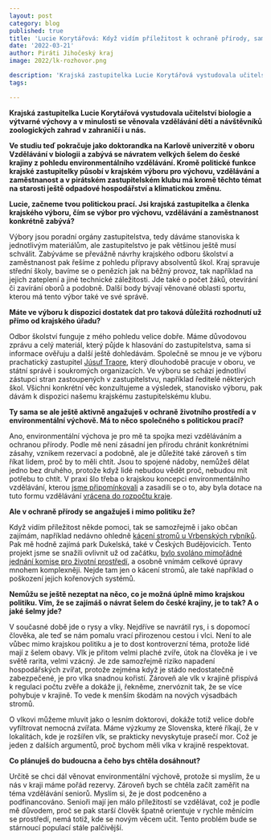 ```yaml
---
layout: post
category: blog
published: true
title: 'Lucie Korytářová: Když vidím příležitost k ochraně přírody, samozřejmě se i jako občan zajímám'
date: '2022-03-21'
author: Piráti Jihočeský kraj
image: 2022/lk-rozhovor.png

description: 'Krajská zastupitelka Lucie Korytářová vystudovala učitelství biologie a výtvarné výchovy a v minulosti se věnovala vzdělávání dětí a návštěvníků zoologických zahrad v zahraničí i u nás. Ve studiu teď pokračuje jako doktorandka na Karlově univerzitě v oboru Vzdělávání v biologii a zabývá se návratem velkých šelem do české krajiny z pohledu environmentálního vzdělávání. Kromě politické funkce krajské zastupitelky působí v krajském výboru pro výchovu, vzdělávání a zaměstnanost a v pirátském zastupitelském klubu má kromě těchto témat na starosti ještě odpadové hospodářství a klimatickou změnu.'
tags:

---
```

**Krajská zastupitelka Lucie Korytářová vystudovala učitelství biologie a výtvarné výchovy a v minulosti se věnovala vzdělávání dětí a návštěvníků zoologických zahrad v zahraničí i u nás.**

**Ve studiu teď pokračuje jako doktorandka na Karlově univerzitě v oboru Vzdělávání v biologii a zabývá se návratem velkých šelem do české krajiny z pohledu environmentálního vzdělávání. Kromě politické funkce krajské zastupitelky působí v krajském výboru pro výchovu, vzdělávání a zaměstnanost a v pirátském zastupitelském klubu má kromě těchto témat na starosti ještě odpadové hospodářství a klimatickou změnu.**

**Lucie, začneme tvou politickou prací. Jsi krajská zastupitelka a členka krajského výboru, čím se výbor pro výchovu, vzdělávání a zaměstnanost konkrétně zabývá?**

Výbory jsou poradní orgány zastupitelstva, tedy dáváme stanoviska k jednotlivým materiálům, ale zastupitelstvo je pak většinou ještě musí schválit. Zabýváme se převážně návrhy krajského odboru školství a zaměstnanost pak řešíme z pohledu přípravy absolventů škol. Kraj spravuje střední školy, bavíme se o penězích jak na běžný provoz, tak například na jejich zateplení a jiné technické záležitosti. Jde také o počet žáků, otevírání či zavírání oborů a podobně. Další body bývají věnované oblasti sportu, kterou má tento výbor také ve své správě. 

**Máte ve výboru k dispozici dostatek dat pro taková důležitá rozhodnutí už přímo od krajského úřadu?**

Odbor školství funguje z mého pohledu velice dobře. Máme důvodovou zprávu a celý materiál, který půjde k hlasování do zastupitelstva, sama si informace ověřuju a další ještě dohledávám. Společně se mnou je ve výboru prachatický zastupitel [Júsuf Traore](https://lide.pirati.cz/profil/2088/), který dlouhodobě pracuje v oboru, ve státní správě i soukromých organizacích. Ve výboru se schází jednotliví zástupci stran zastoupených v zastupitelstvu, například ředitelé některých škol. Všichni konkrétní věc konzultujeme a výsledek, stanovisko výboru, pak dávám k dispozici našemu krajskému zastupitelskému klubu. 

**Ty sama se ale ještě aktivně angažuješ v ochraně životního prostředí a v environmentální výchově. Má to něco společného s politickou prací?**

Ano, environmentální výchova je pro mě ta spojka mezi vzděláváním a ochranou přírody. Podle mě není zásadní jen přírodu chránit konkrétními zásahy, vznikem rezervací a podobně, ale je důležité také zároveň s tím říkat lidem, proč by to měli chtít. Jsou to spojené nádoby, nemůžeš dělat jedno bez druhého, protože když lidé nebudou vědět proč, nebudou mít potřebu to chtít. V praxi šlo třeba o krajskou koncepci environmentálního vzdělávání, kterou [jsme připomínkovali](https://jihocesky.pirati.cz/tiskove-zpravy/koncepce-environmentalni-vychovy-lucie-korytarova/) a zasadili se o to, aby byla dotace na tuto formu vzdělávání [vrácena do rozpočtu kraje](https://jihocesky.pirati.cz/tiskove-zpravy/finance-environmentalni-vzdelavani/).

**Ale v ochraně přírody se angažuješ i mimo politiku že?**

Když vidím příležitost někde pomoci, tak se samozřejmě i jako občan zajímám, například nedávno ohledně [kácení stromů u Vrbenských rybníků](https://jihocesky.pirati.cz/tiskove-zpravy/zastaveni-tezby-dreva-vrbenske-rybniky/). Pak mě hodně zajímá park Dukelská, také v Českých Budějovicích. Tento projekt jsme se snažili ovlivnit už od začátku, [bylo svoláno mimořádné jednání komise pro životní prostředí](https://cb.pirati.cz/blog/2020/11/23/jednali-jsme-o-zachovani-stromu-v-parku-v-dukelske/), a osobně vnímám celkové úpravy mnohem komplexněji. Nejde tam jen o kácení stromů, ale také například o poškození jejich kořenových systémů. 

**Nemůžu se ještě nezeptat na něco, co je možná úplně mimo krajskou politiku. Vím, že se zajímáš o návrat šelem do české krajiny, je to tak? A o jaké šelmy jde?**

V současné době jde o rysy a vlky. Nejdříve se navrátil rys, i s dopomocí člověka, ale teď se nám pomalu vrací přirozenou cestou i vlci. Není to ale vůbec mimo krajskou politiku a je to dost kontroverzní téma, protože lidé mají z šelem obavy. Vlk je přitom velmi plaché zvíře, útok na člověka je i ve světě rarita, velmi vzácný. Je zde samozřejmě riziko napadení hospodářských zvířat, protože zejména když je stádo nedostatečně zabezpečené, je pro vlka snadnou kořistí. Zároveň ale vlk v krajině přispívá k regulaci počtu zvěře a dokáže ji, řekněme, znervóznit tak, že se více pohybuje v krajině. To vede k menším škodám na nových výsadbách stromů. 

O vlkovi můžeme mluvit jako o lesním doktorovi, dokáže totiž velice dobře vyfiltrovat nemocná zvířata. Máme výzkumy ze Slovenska, které říkají, že v lokalitách, kde je rozšířen vlk, se prakticky nevyskytuje prasečí mor. Což je jeden z dalších argumentů, proč bychom měli vlka v krajině respektovat.

**Co plánuješ do budoucna a čeho bys chtěla dosáhnout?**

Určitě se chci dál věnovat environmentální výchově, protože si myslím, že u nás v kraji máme pořád rezervy. Zároveň bych se chtěla začít zaměřit na téma vzdělávání seniorů. Myslím si, že je dost podceněno a podfinancováno. Senioři mají jen málo příležitostí se vzdělávat, což je podle mě důvodem, proč se pak starší člověk špatně orientuje v rychle měnícím se prostředí, nemá totiž, kde se novým věcem učit. Tento problém bude se stárnoucí populací stále palčivější.
